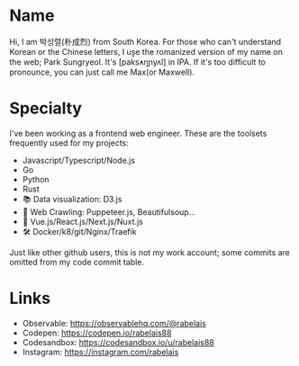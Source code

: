 # Name
Hi, I am 박성렬(朴成烈) from South Korea. For those who can't understand Korean or the Chinese letters, I use the romanized version of my name on the web; Park Sungryeol. It's [pak̚s̕ʌŋɲyʌl] in IPA. If it's too difficult to pronounce, you can just call me Max(or Maxwell).

# Specialty
I've been working as a frontend web engineer. These are the toolsets frequently used for my projects:

 - Javascript/Typescript/Node.js
 - Go
 - Python
 - Rust
 - 📚 Data visualization: D3.js
 - 🧶 Web Crawling: Puppeteer.js, Beautifulsoup...
 - 👀 Vue.js/React.js/Next.js/Nuxt.js
 - 🛠 Docker/k8/git/Nginx/Traefik

Just like other github users, this is not my work account; some commits are omitted from my code commit table.

# Links

- Observable: https://observablehq.com/@rabelais
- Codepen: https://codepen.io/rabelais88
- Codesandbox: https://codesandbox.io/u/rabelais88
- Instagram: https://instagram.com/rabelais
